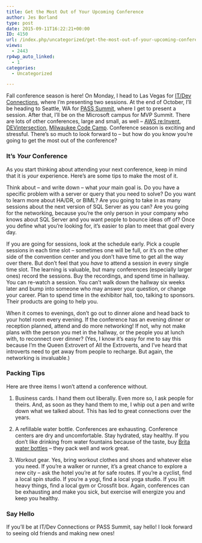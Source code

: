 ```yaml
---
title: Get the Most Out of Your Upcoming Conference
author: Jes Borland
type: post
date: 2015-09-11T16:22:21+00:00
ID: 4150
url: /index.php/uncategorized/get-the-most-out-of-your-upcoming-conference/
views:
  - 2443
rp4wp_auto_linked:
  - 1
categories:
  - Uncategorized

---
```

Fall conference season is here! On Monday, I head to Las Vegas for <a href="http://www.devconnections.com/" target="_blank">IT/Dev Connections</a>, where I&#8217;m presenting two sessions. At the end of October, I&#8217;ll be heading to Seattle, WA for <a href="http://sqlpass.org/summit/2015" target="_blank">PASS Summit</a>, where I get to present a session. After that, I&#8217;ll be on the Microsoft campus for MVP Summit. There are lots of other conferences, large and small, as well &#8211; <a href="https://reinvent.awsevents.com/" target="_blank">AWS re:Invent</a>, <a href="https://devintersection.com/" target="_blank">DEVintersection</a>, <a href="http://www.eventbrite.com/e/milwaukee-code-camp-2015-registration-17524135160" target="_blank">Milwaukee Code Camp</a>. Conference season is exciting and stressful. There&#8217;s so much to look forward to &#8211; but how do you know you&#8217;re going to get the most out of the conference?

### It&#8217;s _Your_ Conference

As you start thinking about attending your next conference, keep in mind that it is _your_ experience. Here&#8217;s are some tips to make the most of it.

Think about &#8211; and write down &#8211; what _your_ main goal is. Do you have a specific problem with a server or query that you need to solve? Do you want to learn more about HA/DR, or BIML? Are you going to take in as many sessions about the next version of SQL Server as you can? Are you going for the networking, because you&#8217;re the only person in your company who knows about SQL Server and you want people to bounce ideas off of? Once you define what you&#8217;re looking for, it&#8217;s easier to plan to meet that goal every day.

If you are going for sessions, look at the schedule early. Pick a couple sessions in each time slot &#8211; sometimes one will be full, or it&#8217;s on the other side of the convention center and you don&#8217;t have time to get all the way over there. But don&#8217;t feel that you _have_ to attend a session in every single time slot. The learning is valuable, but many conferences (especially larger ones) record the sessions. Buy the recordings, and spend time in hallway. You can re-watch a session. You can&#8217;t walk down the hallway six weeks later and bump into someone who may answer your question, or change your career. Plan to spend time in the exhibitor hall, too, talking to sponsors. Their products are going to help you.

When it comes to evenings, don&#8217;t go out to dinner alone and head back to your hotel room every evening. If the conference has an evening dinner or reception planned, attend and do more networking! If not, why not make plans with the person you met in the hallway, or the people you at lunch with, to reconnect over dinner? (Yes, I know it&#8217;s easy for me to say this because I&#8217;m the Queen Extrovert of All the Extroverts, and I&#8217;ve heard that introverts need to get away from people to recharge. But again, the networking is invaluable.)

### Packing Tips

Here are three items I won&#8217;t attend a conference without.

1. Business cards. I hand them out liberally. Even more so, I ask people for theirs. And, as soon as they hand them to me, I whip out a pen and write down what we talked about. This has led to great connections over the years.

2. A refillable water bottle. Conferences are exhausting. Conference centers are dry and uncomfortable. Stay hydrated, stay healthy. If you don&#8217;t like drinking from water fountains because of the taste, buy <a href="http://www.amazon.com/Brita-Sport-Filter-Bottle-Violet/dp/B00STSIHXC/ref=sr_1_4?ie=UTF8&qid=1441986790&sr=8-4&keywords=brita+water+bottle" target="_blank">Brita water bottles</a> &#8211; they pack well and work great.

3. Workout gear. Yes, bring workout clothes and shoes and whatever else you need. If you&#8217;re a walker or runner, it&#8217;s a great chance to explore a new city &#8211; ask the hotel you&#8217;re at for safe routes. If you&#8217;re a cyclist, find a local spin studio. If you&#8217;re a yogi, find a local yoga studio. If you lift heavy things, find a local gym or Crossfit box. Again, conferences can be exhausting and make you sick, but exercise will energize you and keep you healthy.

### Say Hello

If you&#8217;ll be at IT/Dev Connections or PASS Summit, say hello! I look forward to seeing old friends and making new ones!